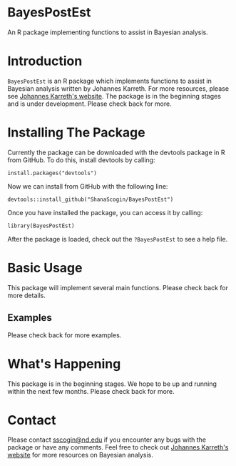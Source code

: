 # BayesPostEst
An R package implementing functions to assist in Bayesian analysis.

# Introduction
`BayesPostEst` is an R package which implements functions to assist in Bayesian analysis written by Johannes Karreth. For more resources, please see [Johannes Karreth's website](http://www.jkarreth.net/index.html). The package is in the beginning stages and is under development. Please check back for more.

# Installing The Package
Currently the package can be downloaded with the devtools package in R from GitHub. To do this, install devtools by calling:

```
install.packages("devtools")
```

Now we can install from GitHub with the following line:

```
devtools::install_github("ShanaScogin/BayesPostEst")
```

Once you have installed the package, you can access it by calling:

```
library(BayesPostEst)
```
After the package is loaded, check out the `?BayesPostEst` to see a help file. 

# Basic Usage
This package will implement several main functions. Please check back for more details.

## Examples
Please check back for more examples.

# What's Happening
This package is in the beginning stages. We hope to be up and running within the next few months. Please check back for more.

# Contact
Please contact sscogin@nd.edu if you encounter any bugs with the package or have any comments. Feel free to check out [Johannes Karreth's website](http://www.jkarreth.net/index.html) for more resources on Bayesian analysis. 